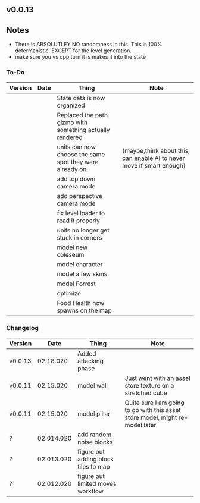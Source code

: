 ## v0.0.13

## Notes
- There is ABSOLUTLEY NO randomness in this. This is 100% determanistic. EXCEPT for the level generation.
- make sure you vs opp turn it is makes it into the state

### To-Do
|Version|Date|Thing|Note
|-|-|-|-
|||State data is now organized
|||Replaced the path gizmo with something actually rendered
|||units can now choose the same spot they were already on.|(maybe,think about this, can enable AI to never move if smart enough)
|||add top down camera mode
|||add perspective camera mode
|||fix level loader to read it properly
|||units no longer get stuck in corners
|||model new coleseum
|||model character
|||model a few skins
|||model Forrest
|||optimize
|||Food Health now spawns on the map

### Changelog
|Version|Date|Thing|Note
|-|-|-|-
|v0.0.13|02.18.020|Added attacking phase
|v0.0.11|02.15.020|model wall|Just went with an asset store texture on a stretched cube
|v0.0.11|02.15.020|model pillar|Quite sure I am going to go with this asset store model, might re-model later
|?|02.014.020|add random noise blocks
|?|02.013.020|figure out adding block tiles to map
|?|02.012.020|figure out limited moves workflow